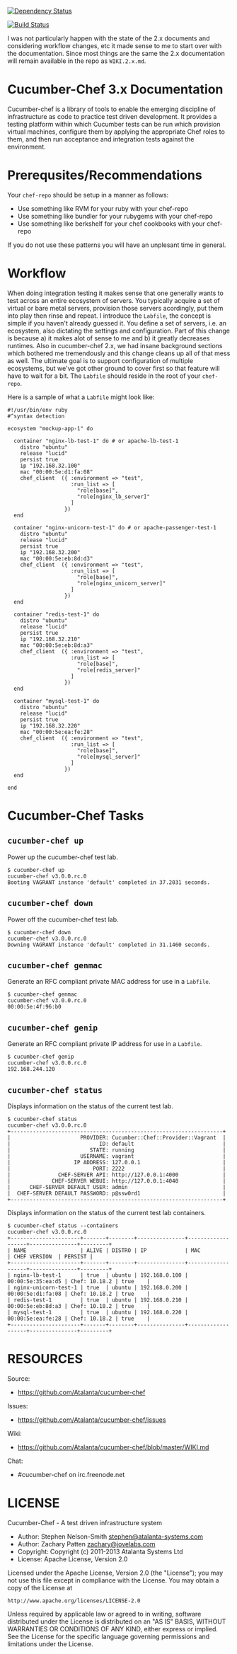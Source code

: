 [![Dependency Status](https://gemnasium.com/jovelabs/cucumber-chef.png)](https://gemnasium.com/jovelabs/cucumber-chef)

[![Build Status](https://secure.travis-ci.org/jovelabs/cucumber-chef.png)](http://travis-ci.org/jovelabs/cucumber-chef)

I was not particularly happen with the state of the 2.x documents and considering workflow changes, etc it made sense to me to start over with the documentation.  Since most things are the same the 2.x documentation will remain available in the repo as `WIKI.2.x.md`.

# Cucumber-Chef 3.x Documentation

Cucumber-chef is a library of tools to enable the emerging discipline of infrastructure as code to practice test driven development.  It provides a testing platform within which Cucumber tests can be run which provision virtual machines, configure them by applying the appropriate Chef roles to them, and then run acceptance and integration tests against the environment.

# Prerequsites/Recommendations

Your `chef-repo` should be setup in a manner as follows:

* Use something like RVM for your ruby with your chef-repo
* Use something like bundler for your rubygems with your chef-repo
* Use something like berkshelf for your chef cookbooks with your chef-repo

If you do not use these patterns you will have an unplesant time in general.

# Workflow

When doing integration testing it makes sense that one generally wants to test across an entire ecosystem of servers.  You typically acquire a set of virtual or bare metal servers, provision those servers acordingly, put them into play then rinse and repeat.  I introduce the `Labfile`, the concept is simple if you haven't already guessed it.  You define a set of servers, i.e. an ecosystem, also dictating the settings and configuration.  Part of this change is because a) it makes alot of sense to me and b) it greatly decreases runtimes.  Also in cucumber-chef 2.x, we had insane background sections which bothered me tremendously and this change cleans up all of that mess as well.  The ultimate goal is to support configuration of multiple ecosystems, but we've got other ground to cover first so that feature will have to wait for a bit.  The `Labfile` should reside in the root of your `chef-repo`.

Here is a sample of what a `Labfile` might look like:

    #!/usr/bin/env ruby
    #^syntax detection

    ecosystem "mockup-app-1" do

      container "nginx-lb-test-1" do # or apache-lb-test-1
        distro "ubuntu"
        release "lucid"
        persist true
        ip "192.168.32.100"
        mac "00:00:5e:d1:fa:08"
        chef_client  ({ :environment => "test",
                        :run_list => [
                          "role[base]",
                          "role[nginx_lb_server]"
                        ]
                      })
      end

      container "nginx-unicorn-test-1" do # or apache-passenger-test-1
        distro "ubuntu"
        release "lucid"
        persist true
        ip "192.168.32.200"
        mac "00:00:5e:eb:8d:d3"
        chef_client  ({ :environment => "test",
                        :run_list => [
                          "role[base]",
                          "role[nginx_unicorn_server]"
                        ]
                      })
      end

      container "redis-test-1" do
        distro "ubuntu"
        release "lucid"
        persist true
        ip "192.168.32.210"
        mac "00:00:5e:eb:8d:a3"
        chef_client  ({ :environment => "test",
                        :run_list => [
                          "role[base]",
                          "role[redis_server]"
                        ]
                      })
      end

      container "mysql-test-1" do
        distro "ubuntu"
        release "lucid"
        persist true
        ip "192.168.32.220"
        mac "00:00:5e:ea:fe:28"
        chef_client  ({ :environment => "test",
                        :run_list => [
                          "role[base]",
                          "role[mysql_server]"
                        ]
                      })
      end

    end

# Cucumber-Chef Tasks

## `cucumber-chef up`

Power up the cucumber-chef test lab.

    $ cucumber-chef up
    cucumber-chef v3.0.0.rc.0
    Booting VAGRANT instance 'default' completed in 37.2031 seconds.

## `cucumber-chef down`

Power off the cucumber-chef test lab.

    $ cucumber-chef down
    cucumber-chef v3.0.0.rc.0
    Downing VAGRANT instance 'default' completed in 31.1460 seconds.

## `cucumber-chef genmac`

Generate an RFC compliant private MAC address for use in a `Labfile`.

    $ cucumber-chef genmac
    cucumber-chef v3.0.0.rc.0
    00:00:5e:4f:96:b0

## `cucumber-chef genip`

Generate an RFC compliant private IP address for use in a `Labfile`.

    $ cucumber-chef genip
    cucumber-chef v3.0.0.rc.0
    192.168.244.120

## `cucumber-chef status`

Displays information on the status of the current test lab.

    $ cucumber-chef status
    cucumber-chef v3.0.0.rc.0
    +-------------------------------------------------------------------+
    |                      PROVIDER: Cucumber::Chef::Provider::Vagrant  |
    |                            ID: default                            |
    |                         STATE: running                            |
    |                      USERNAME: vagrant                            |
    |                    IP ADDRESS: 127.0.0.1                          |
    |                          PORT: 2222                               |
    |               CHEF-SERVER API: http://127.0.0.1:4000              |
    |             CHEF-SERVER WEBUI: http://127.0.0.1:4040              |
    |      CHEF-SERVER DEFAULT USER: admin                              |
    |  CHEF-SERVER DEFAULT PASSWORD: p@ssw0rd1                          |
    +-------------------------------------------------------------------+

Displays information on the status of the current test lab containers.

    $ cucumber-chef status --containers
    cucumber-chef v3.0.0.rc.0
    +----------------------+-------+--------+---------------+-------------------+---------------+---------+
    | NAME                 | ALIVE | DISTRO | IP            | MAC               | CHEF VERSION  | PERSIST |
    +----------------------+-------+--------+---------------+-------------------+---------------+---------+
    | nginx-lb-test-1      | true  | ubuntu | 192.168.0.100 | 00:00:5e:35:ea:d5 | Chef: 10.18.2 | true    |
    | nginx-unicorn-test-1 | true  | ubuntu | 192.168.0.200 | 00:00:5e:d1:fa:08 | Chef: 10.18.2 | true    |
    | redis-test-1         | true  | ubuntu | 192.168.0.210 | 00:00:5e:eb:8d:a3 | Chef: 10.18.2 | true    |
    | mysql-test-1         | true  | ubuntu | 192.168.0.220 | 00:00:5e:ea:fe:28 | Chef: 10.18.2 | true    |
    +----------------------+-------+--------+---------------+-------------------+---------------+---------+


# RESOURCES

Source:

* https://github.com/Atalanta/cucumber-chef

Issues:

* https://github.com/Atalanta/cucumber-chef/issues

Wiki:

* https://github.com/Atalanta/cucumber-chef/blob/master/WIKI.md

Chat:

* #cucumber-chef on irc.freenode.net

# LICENSE

Cucumber-Chef - A test driven infrastructure system

* Author: Stephen Nelson-Smith <stephen@atalanta-systems.com>
* Author: Zachary Patten <zachary@jovelabs.com>
* Copyright: Copyright (c) 2011-2013 Atalanta Systems Ltd
* License: Apache License, Version 2.0

Licensed under the Apache License, Version 2.0 (the "License");
you may not use this file except in compliance with the License.
You may obtain a copy of the License at

    http://www.apache.org/licenses/LICENSE-2.0

Unless required by applicable law or agreed to in writing, software
distributed under the License is distributed on an "AS IS" BASIS,
WITHOUT WARRANTIES OR CONDITIONS OF ANY KIND, either express or implied.
See the License for the specific language governing permissions and
limitations under the License.

